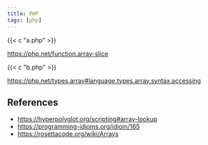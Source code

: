```yaml
---
title: PHP
tags: [php]
---
```


{{< c "a.php" >}}

<https://php.net/function.array-slice>

{{< c "b.php" >}}

<https://php.net/types.array#language.types.array.syntax.accessing>

## References

- <https://hyperpolyglot.org/scripting#array-lookup>
- <https://programming-idioms.org/idiom/165>
- <https://rosettacode.org/wiki/Arrays>
